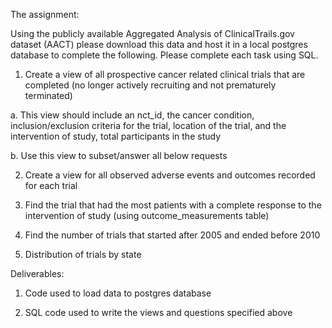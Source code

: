 The assignment:

Using the publicly available Aggregated Analysis of ClinicalTrails.gov dataset (​AACT​) please download this data and host it in a local postgres database to complete the following. Please complete each task using SQL.

1. Create a view of all ​prospective ​cancer related clinical trials that are completed (no longer actively recruiting and not prematurely terminated)
 
  a. This view should include an nct_id, the cancer condition, inclusion/exclusion criteria for the trial, location of the trial, and the       intervention of study, total participants in the study
  
  b. Use this view to subset/answer all below requests

2. Create a view for all observed adverse events and outcomes recorded for each trial

3. Find the trial that had the most patients with a complete response to the intervention of study (using
outcome_measurements table)

4. Find the number of trials that started after 2005 and ended before 2010

5. Distribution of trials by state


Deliverables:

1. Code used to load data to postgres database

2. SQL code used to write the views and questions specified above
